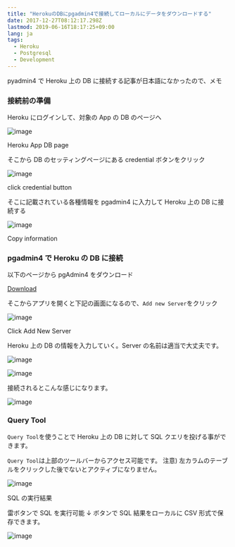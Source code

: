 ```yaml
---
title: "HerokuのDBにpgadmin4で接続してローカルにデータをダウンロードする"
date: 2017-12-27T08:12:17.298Z
lastmod: 2019-06-16T18:17:25+09:00
lang: ja
tags:
  - Heroku
  - Postgresql
  - Development
---
```


pyadmin4 で Heroku 上の DB に接続する記事が日本語になかったので、メモ

### 接続前の準備

Heroku にログインして、対象の App の DB のページへ

![image](/posts/2017-12-27_herokuのdbにpgadmin4で接続してローカルにデータをダウンロードする/images/1.png)

Heroku App DB page

そこから DB のセッティングページにある credential ボタンをクリック

![image](/posts/2017-12-27_herokuのdbにpgadmin4で接続してローカルにデータをダウンロードする/images/2.png)

click credential button

そこに記載されている各種情報を pgadmin4 に入力して Heroku 上の DB に接続する

![image](/posts/2017-12-27_herokuのdbにpgadmin4で接続してローカルにデータをダウンロードする/images/3.png)

Copy information

### pgadmin4 で Heroku の DB に接続

以下のページから pgAdmin4 をダウンロード

[Download](https://www.pgadmin.org/download/)

そこからアプリを開くと下記の画面になるので、`Add new Server`をクリック

![image](/posts/2017-12-27_herokuのdbにpgadmin4で接続してローカルにデータをダウンロードする/images/4.png)

Click Add New Server

Heroku 上の DB の情報を入力していく。Server の名前は適当で大丈夫です。

![image](/posts/2017-12-27_herokuのdbにpgadmin4で接続してローカルにデータをダウンロードする/images/5.png)

![image](/posts/2017-12-27_herokuのdbにpgadmin4で接続してローカルにデータをダウンロードする/images/6.png)

接続されるとこんな感じになります。

![image](/posts/2017-12-27_herokuのdbにpgadmin4で接続してローカルにデータをダウンロードする/images/7.png)

### Query Tool

`Query Tool`を使うことで Heroku 上の DB に対して SQL クエリを投げる事ができます。

`Query Tool`は上部のツールバーからアクセス可能です。 注意) 左カラムのテーブルをクリックした後でないとアクティブになりません。

![image](/posts/2017-12-27_herokuのdbにpgadmin4で接続してローカルにデータをダウンロードする/images/8.png)

SQL の実行結果

雷ボタンで SQL を実行可能 ↓ ボタンで SQL 結果をローカルに CSV 形式で保存できます。

![image](/posts/2017-12-27_herokuのdbにpgadmin4で接続してローカルにデータをダウンロードする/images/9.png)
